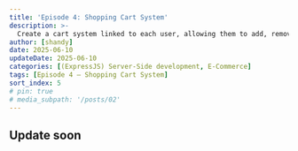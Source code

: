 ```yaml
---
title: 'Episode 4: Shopping Cart System'
description: >-
  Create a cart system linked to each user, allowing them to add, remove, and view products in their cart. Use Mongoose population to fetch product details inside cart items.
author: [shandy]
date: 2025-06-10
updateDate: 2025-06-10
categories: [(ExpressJS) Server-Side development, E-Commerce]
tags: [Episode 4 – Shopping Cart System]
sort_index: 5
# pin: true
# media_subpath: '/posts/02'
---
```


## Update soon